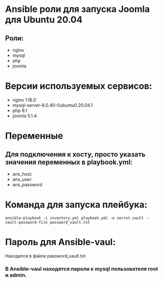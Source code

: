 # Ansible роли для запуска Joomla для Ubuntu 20.04

## Роли:
  - nginx
  - mysql
  - php
  - joomla

# Версии используемых сервисов:
- nginx 1.18.0
- mysql-server-8.0.40-0ubuntu0.20.04.1
- php 8.1
- joomla 5.1.4

# Переменные
## Для подключения к хосту, просто указать значения переменных в playbook.yml:
- ans_host:
- ans_user:
- ans_password
  
# Команда для запуска плейбука:
`ansible-playbook -i inventory.yml playbook.yml -e secret.vault --vault-password-file password_vault.txt`

# Пароль для Ansible-vaul:
Находится в файле password_vault.txt
### В Ansible-vaul находятся пароли к mysql пользователя root и admin.

